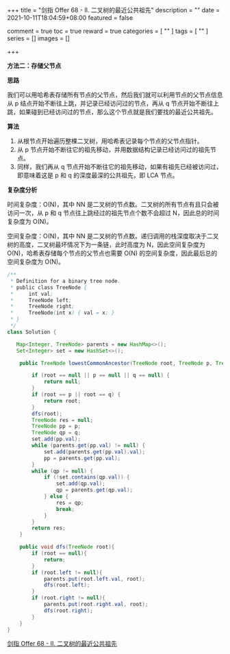 +++
title = "剑指 Offer 68 - II. 二叉树的最近公共祖先"
description = ""
date = 2021-10-11T18:04:59+08:00
featured = false

comment = true
toc = true
reward = true
categories = [
  ""
]
tags = [
  ""
]
series = []
images = []

+++

**方法二：存储父节点**

**思路**

我们可以用哈希表存储所有节点的父节点，然后我们就可以利用节点的父节点信息从 p 结点开始不断往上跳，并记录已经访问过的节点，再从 q 节点开始不断往上跳，如果碰到已经访问过的节点，那么这个节点就是我们要找的最近公共祖先。

**算法**

1. 从根节点开始遍历整棵二叉树，用哈希表记录每个节点的父节点指针。
2. 从 p 节点开始不断往它的祖先移动，并用数据结构记录已经访问过的祖先节点。
3. 同样，我们再从 q 节点开始不断往它的祖先移动，如果有祖先已经被访问过，即意味着这是 p 和 q 的深度最深的公共祖先，即 LCA 节点。

**复杂度分析**

时间复杂度：O(N)，其中 NN 是二叉树的节点数。二叉树的所有节点有且只会被访问一次，从 p 和 q 节点往上跳经过的祖先节点个数不会超过 N，因此总的时间复杂度为 O(N)。

空间复杂度：O(N)，其中 NN 是二叉树的节点数。递归调用的栈深度取决于二叉树的高度，二叉树最坏情况下为一条链，此时高度为 N，因此空间复杂度为 O(N)，哈希表存储每个节点的父节点也需要 O(N) 的空间复杂度，因此最后总的空间复杂度为 O(N)。



```java
/**
 * Definition for a binary tree node.
 * public class TreeNode {
 *     int val;
 *     TreeNode left;
 *     TreeNode right;
 *     TreeNode(int x) { val = x; }
 * }
 */
class Solution {

   Map<Integer, TreeNode> parents = new HashMap<>();
   Set<Integer> set = new HashSet<>();

    public TreeNode lowestCommonAncestor(TreeNode root, TreeNode p, TreeNode q) {

        if (root == null || p == null || q == null) {
            return null;
        }
        if (root == p || root == q) {
            return root;
        }
        dfs(root);
        TreeNode res = null;
        TreeNode pp = p;
        TreeNode qp = q;
        set.add(pp.val);
        while (parents.get(pp.val) != null) {
            set.add(parents.get(pp.val).val);
            pp = parents.get(pp.val);
        }
        while (qp != null) {
            if (!set.contains(qp.val)) {
                set.add(qp.val);
                qp = parents.get(qp.val);
            } else {
                res = qp;
                break;
            }
        }
        return res;
    }

    public void dfs(TreeNode root){
        if (root == null){
            return;
        }
        if (root.left != null){
            parents.put(root.left.val, root);
            dfs(root.left);
        }
        if (root.right != null){
            parents.put(root.right.val, root);
            dfs(root.right);
        }
    }
}
```



[剑指 Offer 68 - II. 二叉树的最近公共祖先](https://leetcode-cn.com/problems/er-cha-shu-de-zui-jin-gong-gong-zu-xian-lcof/)

